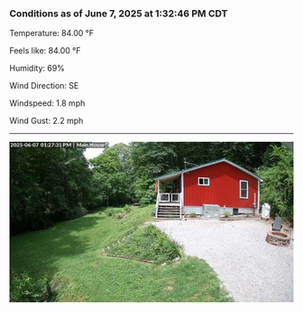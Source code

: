 ### Conditions as of June 7, 2025 at 1:32:46 PM CDT 

Temperature: 84.00 &deg;F

Feels like: 84.00 &deg;F

Humidity: 69%

Wind Direction: SE

Windspeed: 1.8 mph

Wind Gust: 2.2 mph

---

<img src="./images/latest.jpeg"/>

